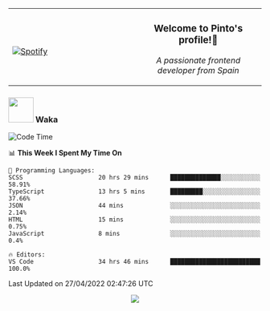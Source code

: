 <table width="100%" align="center"> 
  <tr>
  <td width="50%">
      
&nbsp; <br> [![Spotify](https://novatorem-zeta-rust.vercel.app/api/spotify)](https://open.spotify.com/user/novatorem-zeta-rust)

  </td>
  <td width="50%">
    <h3 align="center">Welcome to Pinto's profile!👋</h3>
    <p align="center"><em>A passionate frontend developer from Spain</em></p>
  </td>
  </table>

### <img src="https://media.giphy.com/media/VgCDAzcKvsR6OM0uWg/giphy.gif" width="50"> Waka

  <!--START_SECTION:waka-->
![Code Time](http://img.shields.io/badge/Code%20Time-284%20hrs%2048%20mins-blue)

📊 **This Week I Spent My Time On** 

```text
💬 Programming Languages: 
SCSS                     20 hrs 29 mins      ██████████████░░░░░░░░░░░   58.91% 
TypeScript               13 hrs 5 mins       █████████░░░░░░░░░░░░░░░░   37.66% 
JSON                     44 mins             ░░░░░░░░░░░░░░░░░░░░░░░░░   2.14% 
HTML                     15 mins             ░░░░░░░░░░░░░░░░░░░░░░░░░   0.75% 
JavaScript               8 mins              ░░░░░░░░░░░░░░░░░░░░░░░░░   0.4%

🔥 Editors: 
VS Code                  34 hrs 46 mins      █████████████████████████   100.0%

```


 Last Updated on 27/04/2022 02:47:26 UTC
<!--END_SECTION:waka-->

<div align="center">
<img src="https://github-readme-stats-gilt-tau.vercel.app/api/top-langs/?username=pinto-hub&layout=compact&theme=dracula" />
</div>
